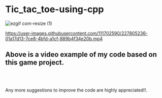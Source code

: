 <h1> Tic_tac_toe-using-cpp </h1>

![ezgif com-resize (1)](https://user-images.githubusercontent.com/111702590/227805180-b9cbd4ee-0206-41f2-9af9-12a7cd21aba1.gif)


https://user-images.githubusercontent.com/111702590/227805236-01a17d13-7ce8-4bfd-a1cf-889b4f34e20b.mp4
<h2> Above is a video example of my code based on this game project.</h2>
<br>
<br>
<p> Any more suggestions to improve the code are highly appreciated!!.</p>
